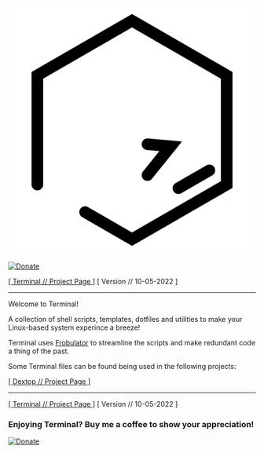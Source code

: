 ![terminal](https://raw.githubusercontent.com/nathaneltitane/terminal/main/terminal.svg)

[![Donate](https://img.shields.io/badge/Donate-PayPal-000000.svg?style=for-the-badge)](https://www.paypal.com/donate/?hosted_button_id=QG58TMRHNSZAU)

[[ Terminal // Project Page ]](https://github.com/nathaneltitane/terminal) [ Version // 10-05-2022 ]

---

Welcome to Terminal!

A collection of shell scripts, templates, dotfiles and utilities to make your Linux-based system experince a breeze!

Terminal uses [Frobulator](https://github.com/nathaneltitane/frobulator) to streamline the scripts and make redundant code a thing of the past.

Some Terminal files can be found being used in the following projects:

[[ Dextop // Project Page ]](https://github.com/nathaneltitane/dextop)

---

[[ Terminal // Project Page ]](https://github.com/nathaneltitane/terminal) [ Version // 10-05-2022 ]

### Enjoying Terminal? Buy me a coffee to show your appreciation!

[![Donate](https://img.shields.io/badge/Donate-PayPal-000000.svg?style=for-the-badge)](https://www.paypal.com/donate/?hosted_button_id=QG58TMRHNSZAU)
